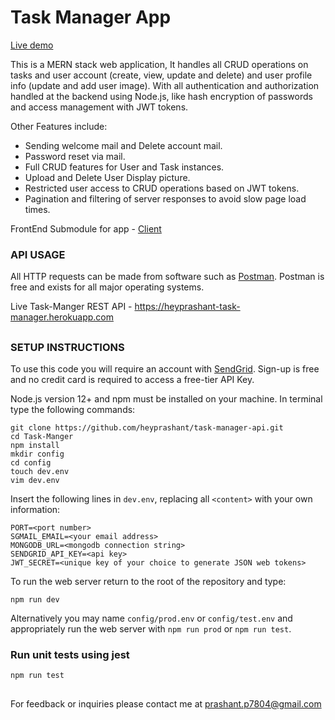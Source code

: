 # Task Manager App
<a href='https://heyprashant-task-app.herokuapp.com/'> Live demo</a>

This is a MERN stack web application, It handles all CRUD operations on tasks and user account (create, view, update and delete) and user profile info (update and add user image). With all authentication and authorization handled at the backend using Node.js, like hash encryption of passwords and access management with JWT tokens.

Other Features include:
- Sending welcome mail and Delete account mail.
- Password reset via mail.
- Full CRUD features for User and Task instances.
- Upload and Delete User Display picture.
- Restricted user access to CRUD operations based on JWT tokens.
- Pagination and filtering of server responses to avoid slow page load times.


FrontEnd Submodule for app - <a href='https://github.com/heyprashant/Task-app-front-end'>Client</a>

### API USAGE
All HTTP requests can be made from software such as [Postman](www.getpostman.com).  Postman is free and exists for all major operating systems.

Live Task-Manger REST API - https://heyprashant-task-manager.herokuapp.com

##

### SETUP INSTRUCTIONS

To use this code you will require an account with [SendGrid](https://signup.sendgrid.com/).  Sign-up is free and no credit card is required to access a free-tier API Key.

Node.js version 12+ and npm must be installed on your machine.  In terminal type the following commands:
```
git clone https://github.com/heyprashant/task-manager-api.git
cd Task-Manger
npm install
mkdir config
cd config
touch dev.env
vim dev.env
```

Insert the following lines in `dev.env`, replacing all `<content>` with your own information:

```
PORT=<port number>
SGMAIL_EMAIL=<your email address>
MONGODB_URL=<mongodb connection string>
SENDGRID_API_KEY=<api key>
JWT_SECRET=<unique key of your choice to generate JSON web tokens>
```

To run the web server return to the root of the repository and type:
```
npm run dev
```
Alternatively you may name `config/prod.env` or `config/test.env` and appropriately run the web server with `npm run prod` or `npm run test`.
<br>
### Run unit tests using jest
```
npm run test
```

## 



For feedback or inquiries please contact me at prashant.p7804@gmail.com
